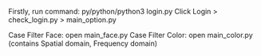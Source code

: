 Firstly, run command: py/python/python3 login.py
Click Login > check_login.py > main_option.py 

Case Filter Face: open main_face.py
Case Filter Color: open main_color.py (contains Spatial domain, Frequency domain)
